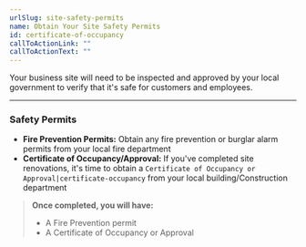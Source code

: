 ```yaml
---
urlSlug: site-safety-permits
name: Obtain Your Site Safety Permits
id: certificate-of-occupancy
callToActionLink: ""
callToActionText: ""
---
```


Your business site will need to be inspected and approved by your local government to verify that it's safe for customers and employees.

---

### Safety Permits

- **Fire Prevention Permits:** Obtain any fire prevention or burglar alarm permits from your local fire department
- **Certificate of Occupancy/Approval:** If you've completed site renovations, it's time to obtain a `Certificate of Occupancy or Approval|certificate-occupancy` from your local building/Construction department

> **Once completed, you will have:**
>
> - A Fire Prevention permit
> - A Certificate of Occupancy or Approval
